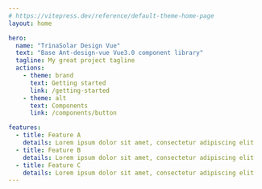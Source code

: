 ```yaml
---
# https://vitepress.dev/reference/default-theme-home-page
layout: home

hero:
  name: "TrinaSolar Design Vue"
  text: "Base Ant-design-vue Vue3.0 component library"
  tagline: My great project tagline
  actions:
    - theme: brand
      text: Getting started
      link: /getting-started
    - theme: alt
      text: Components
      link: /components/button

features:
  - title: Feature A
    details: Lorem ipsum dolor sit amet, consectetur adipiscing elit
  - title: Feature B
    details: Lorem ipsum dolor sit amet, consectetur adipiscing elit
  - title: Feature C
    details: Lorem ipsum dolor sit amet, consectetur adipiscing elit
---
```


